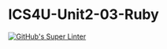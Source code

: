 # ICS4U-Unit2-03-Ruby
[![GitHub's Super Linter](https://github.com/Marlon-Poddalgoda/ICS4U-Unit2-03-Ruby/workflows/GitHub's%20Super%20Linter/badge.svg)](https://github.com/Marlon-Poddalgoda/ICS4U-Unit2-03-Ruby/actions)
